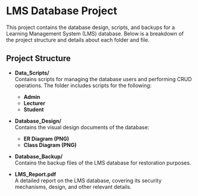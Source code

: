 # LMS Database Project

This project contains the database design, scripts, and backups for a Learning Management System (LMS) database. Below is a breakdown of the project structure and details about each folder and file.

## Project Structure

- **Data_Scripts/**  
  Contains scripts for managing the database users and performing CRUD operations. The folder includes scripts for the following:
  - **Admin**
  - **Lecturer**
  - **Student**

- **Database_Design/**  
  Contains the visual design documents of the database:
  - **ER Diagram (PNG)**
  - **Class Diagram (PNG)**

- **Database_Backup/**  
  Contains the backup files of the LMS database for restoration purposes.

- **LMS_Report.pdf**  
  A detailed report on the LMS database, covering its security mechanisms, design, and other relevant details.

  
